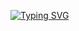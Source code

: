 [![Typing SVG](https://readme-typing-svg.demolab.com?font=Fira+Code&pause=1000&color=7663F7&background=EAFFBE00&center=true&vCenter=true&multiline=true&width=500&height=100&lines=OKX+Whitelist+add)](https://git.io/typing-svg)
